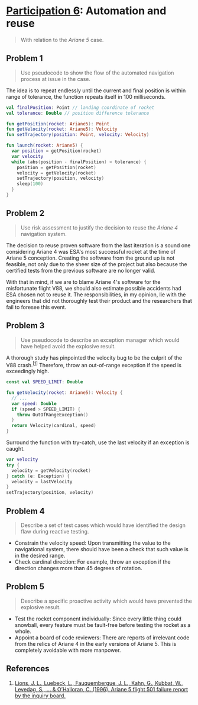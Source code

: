# [Participation 6](https://github.com/hendraanggrian/IIT-CS487/blob/assets/lect7.pdf): Automation and reuse

> With relation to the *Ariane 5* case.

## Problem 1

> Use pseudocode to show the flow of the automated navigation process at issue
  in the case.

The idea is to repeat endlessly until the current and final position is within
range of tolerance, the function repeats itself in 100 milliseconds.

```kotlin
val finalPosition: Point // landing coordinate of rocket
val tolerance: Double // position difference tolerance

fun getPosition(rocket: Ariane5): Point
fun getVelocity(rocket: Ariane5): Velocity
fun setTrajectory(position: Point, velocity: Velocity)

fun launch(rocket: Ariane5) {
  var position = getPosition(rocket)
  var velocity
  while (abs(position - finalPosition) > tolerance) {
    position = getPosition(rocket)
    velocity = getVelocity(rocket)
    setTrajectory(position, velocity)
    sleep(100)
  }
}
```

## Problem 2

> Use risk assessment to justify the decision to reuse the *Ariane 4* navigation
  system.

The decision to reuse proven software from the last iteration is a sound one
considering Ariane 4 was ESA's most successful rocket at the time of Ariane 5
conception. Creating the software from the ground up is not feasible, not only
due to the sheer size of the project but also because the certified tests from
the previous software are no longer valid.

With that in mind, if we are to blame Ariane 4's software for the misfortunate
flight V88, we should also estimate possible accidents had ESA chosen not to
reuse it. The responsibilities, in my opinion, lie with the engineers that did
not thoroughly test their product and the researchers that fail to foresee this
event.

## Problem 3

> Use pseudocode to describe an exception manager which would have helped avoid
  the explosive result.

A thorough study has pinpointed the velocity bug to be the culprit of the V88
crash.<sup>[\[1\]]</sup> Therefore, throw an out-of-range exception if the speed
is exceedingly high.

```kotlin
const val SPEED_LIMIT: Double

fun getVelocity(rocket: Ariane5): Velocity {
  // ...
  var speed: Double
  if (speed > SPEED_LIMIT) {
    throw OutOfRangeException()
  }
  return Velocity(cardinal, speed)
}
```

Surround the function with try-catch, use the last velocity if an exception is
caught.

```kotlin
var velocity
try {
  velocity = getVelocity(rocket)
} catch (e: Exception) {
  velocity = lastVelocity
}
setTrajectory(position, velocity)
```

## Problem 4

> Describe a set of test cases which would have identified the design flaw
  during reactive testing.

- Constrain the velocity speed: Upon transmitting the value to the navigational
  system, there should have been a check that such value is in the desired
  range.
- Check cardinal direction: For example, throw an exception if the direction
  changes more than 45 degrees of rotation.

## Problem 5

> Describe a specific proactive activity which would have prevented the
  explosive result.

- Test the rocket component individually: Since every little thing could
  snowball, every feature must be fault-free before testing the rocket as a
  whole.
- Appoint a board of code reviewers: There are reports of irrelevant code from
  the relics of Ariane 4 in the early versions of Ariane 5. This is completely
  avoidable with more manpower.

## References

1. [Lions, J. L., Luebeck, L., Fauquembergue, J. L., Kahn, G., Kubbat, W., Levedag, S., ... & O’Halloran, C. (1996). Ariane 5 flight 501 failure report by the inquiry board.](https://www.csm.ornl.gov/~sheldon/cs422/ariane5fr.html)

[\[1\]]: https://www.csm.ornl.gov/~sheldon/cs422/ariane5fr.html
